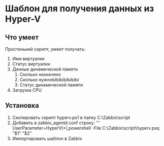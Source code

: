 # Шаблон для получения данных из Hyper-V
## Что умеет
Простенький скрипт, умеет получать: 
1. Имя виртуалки
2. Статус виртуалки
3. Данные динамической памяти
    1. Сколько назначено
    2. Сколько нужноЫЫЫЫЫЫЫ
    3. Статус динамической памяти
4. Загрузка CPU

## Установка
1. Скопировать скрипт hyperv.ps1 в папку C:\Zabbix\script
2. Добавить в zabbix_agentd.conf строку:
'''
UserParameter=HyperV[*],powershell -File C:\Zabbix\script\hyperv.psq "$1" "$2"
3. Импортировать шаблон в Zabbix
